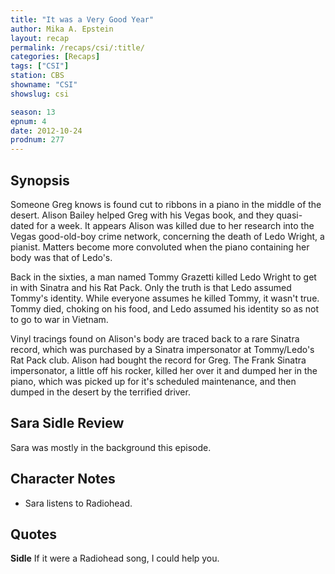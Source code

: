 ```yaml
---
title: "It was a Very Good Year"
author: Mika A. Epstein
layout: recap
permalink: /recaps/csi/:title/
categories: [Recaps]
tags: ["CSI"]
station: CBS
showname: "CSI"
showslug: csi

season: 13  
epnum: 4  
date: 2012-10-24
prodnum: 277  
---
```


## Synopsis

Someone Greg knows is found cut to ribbons in a piano in the middle of the desert. Alison Bailey helped Greg with his Vegas book, and they quasi-dated for a week. It appears Alison was killed due to her research into the Vegas good-old-boy crime network, concerning the death of Ledo Wright, a pianist. Matters become more convoluted when the piano containing her body was that of Ledo's.

Back in the sixties, a man named Tommy Grazetti killed Ledo Wright to get in with Sinatra and his Rat Pack. Only the truth is that Ledo assumed Tommy's identity. While everyone assumes he killed Tommy, it wasn't true. Tommy died, choking on his food, and Ledo assumed his identity so as not to go to war in Vietnam.

Vinyl tracings found on Alison's body are traced back to a rare Sinatra record, which was purchased by a Sinatra impersonator at Tommy/Ledo's Rat Pack club. Alison had bought the record for Greg. The Frank Sinatra impersonator, a little off his rocker, killed her over it and dumped her in the piano, which was picked up for it's scheduled maintenance, and then dumped in the desert by the terrified driver.

## Sara Sidle Review

Sara was mostly in the background this episode.

## Character Notes

* Sara listens to Radiohead.

## Quotes

**Sidle** If it were a Radiohead song, I could help you.

